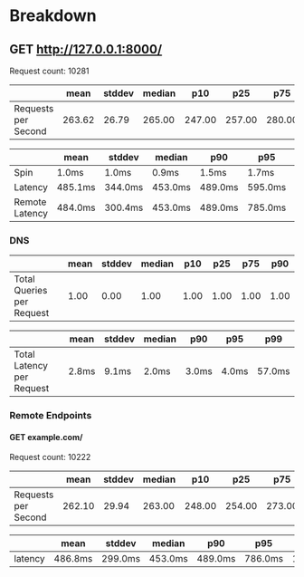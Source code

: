 # Breakdown

## GET http://127.0.0.1:8000/

Request count: 10281

|                     | mean   | stddev | median | p10    | p25    | p75    | p90    |
| ------------------- | ------ | ------ | ------ | ------ | ------ | ------ | ------ |
| Requests per Second | 263.62 | 26.79  | 265.00 | 247.00 | 257.00 | 280.00 | 289.00 |

|                | mean    | stddev  | median  | p90     | p95     | p99      |
| -------------- | ------- | ------- | ------- | ------- | ------- | -------- |
| Spin           | 1.0ms   | 1.0ms   | 0.9ms   | 1.5ms   | 1.7ms   | 2.1ms    |
| Latency        | 485.1ms | 344.0ms | 453.0ms | 489.0ms | 595.0ms | 1836.0ms |
| Remote Latency | 484.0ms | 300.4ms | 453.0ms | 489.0ms | 785.0ms | 1835.0ms |

### DNS

|                           | mean | stddev | median | p10  | p25  | p75  | p90  |
| ------------------------- | ---- | ------ | ------ | ---- | ---- | ---- | ---- |
| Total Queries per Request | 1.00 | 0.00   | 1.00   | 1.00 | 1.00 | 1.00 | 1.00 |

|                           | mean  | stddev | median | p90   | p95   | p99    |
| ------------------------- | ----- | ------ | ------ | ----- | ----- | ------ |
| Total Latency per Request | 2.8ms | 9.1ms  | 2.0ms  | 3.0ms | 4.0ms | 57.0ms |

### Remote Endpoints

#### GET example.com/

Request count: 10222

|                     | mean   | stddev | median | p10    | p25    | p75    | p90    |
| ------------------- | ------ | ------ | ------ | ------ | ------ | ------ | ------ |
| Requests per Second | 262.10 | 29.94  | 263.00 | 248.00 | 254.00 | 273.00 | 291.00 |

|         | mean    | stddev  | median  | p90     | p95     | p99      |
| ------- | ------- | ------- | ------- | ------- | ------- | -------- |
| latency | 486.8ms | 299.0ms | 453.0ms | 489.0ms | 786.0ms | 1836.0ms |

